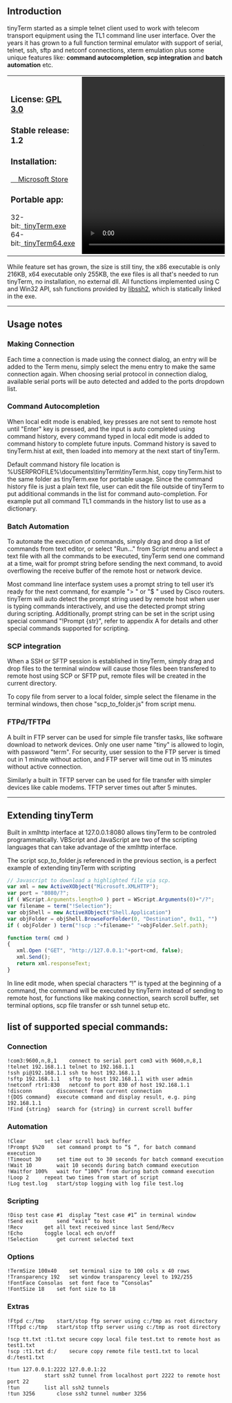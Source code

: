 ## Introduction

tinyTerm started as a simple telnet client used to work with telecom transport equipment using the TL1 command line user interface. Over the years it has grown to a full function terminal emulator with support of serial, telnet, ssh, sftp and netconf connections, xterm emulation plus some unique features like: **command autocompletion**, **scp integration** and **batch automation** etc. 
	
<table>
	<tr>
	    <td>
		<h3>License: <a href="https://github.com/yongchaofan/tinyTerm/blob/master/LICENSE">GPL 3.0</a><br/></h3>
		<h3>Stable release: 1.2<br/></h3>
		<h3>Installation: </h3>
	<a href="https://www.microsoft.com/store/apps/9NXGN9LJTL05">&nbsp&nbsp&nbsp&nbspMicrosoft Store</a><br/>
		<h3>Portable app:</h3>
	32-bit:<a href="https://github.com/yongchaofan/tinyTerm/releases/download/1.2/tinyTerm.exe">&nbsp&nbsptinyTerm.exe</a><br/>
	64-bit:<a href="https://github.com/yongchaofan/tinyTerm/releases/download/1.2/tinyTerm64.exe">&nbsp&nbsptinyTerm64.exe</a>
	    </td>
	    <td>
		<video width="558" height="410" controls>
			<source src="tinyTerm.mp4" type="video/mp4">
			Your browser does not support the video tag.
		</video>
	    </td>
	</tr>
</table>

While feature set has grown, the size is still tiny, the x86 executable is only 216KB, x64 executable only 255KB, the exe files is all that's needed to run tinyTerm, no installation, no external dll. All functions implemented using C and Win32 API, ssh functions provided by [libssh2](http://libssh2.org), which is statically linked in the exe. 

---

## Usage notes

### Making Connection
Each time a connection is made using the connect dialog, an entry will be added to the Term menu, simply select the menu entry to make the same connection again. When choosing serial protocol in connection dialog, available serial ports will be auto detected and added to the ports dropdown list.

### Command Autocompletion
When local edit mode is enabled, key presses are not sent to remote host until "Enter" key is pressed, and the input is auto completed using command history, every command typed in local edit mode is added to command history to complete future inputs. Command history is saved to tinyTerm.hist at exit, then loaded into memory at the next start of tinyTerm. 

Default command history file location is %USERPROFILE%\documents\tinyTerm\tinyTerm.hist, copy tinyTerm.hist to the same folder as tinyTerm.exe for portable usage. Since the command history file is just a plain text file, user can edit the file outside of tinyTerm to put additional commands in the list for command auto-completion. For example put all command TL1 commands in the history list to use as a dictionary.

### Batch Automation
To automate the execution of commands, simply drag and drop a list of commands from text editor, or select "Run..." from Script menu and select a text file with all the commands to be executed, tinyTerm send one command at a time, wait for prompt string before sending the next command, to avoid overflowing the receive buffer of the remote host or network device. 

Most command line interface system uses a prompt string to tell user it’s ready for the next command, for example "> " or "$ " used by Cisco routers. tinyTerm will auto detect the prompt string used by remote host when user is typing commands interactively, and use the detected prompt string during scripting. Additionally, prompt string can be set in the script using special command "!Prompt {str}", refer to appendix A for details and other special commands supported for scripting. 

### SCP integration
When a SSH or SFTP session is established in tinyTerm, simply drag and drop files to the terminal window will cause those files been transfered to remote host using SCP or SFTP put, remote files will be created in the current directory. 

To copy file from server to a local folder, simple select the filename in the terminal windows, then chose "scp_to_folder.js" from script menu. 

### FTPd/TFTPd
A built in FTP server can be used for simple file transfer tasks, like software download to network devices. Only one user name "tiny" is allowed to login, with password "term". For security, user session to the FTP server is timed out in 1 minute without action, and FTP server will time out in 15 minutes without active connection.

Similarly a built in TFTP server can be used for file transfer with simpler devices like cable modems. TFTP server times out after 5 minutes. 

---

## Extending tinyTerm

Built in xmlhttp interface at 127.0.0.1:8080 allows tinyTerm to be controled programmatically. VBScript and JavaScript are two of the scripting languages that can take advantage of the xmlhttp interface. 

The script scp_to_folder.js referenced in the previous section, is a perfect example of extending tinyTerm with scripting

```js
// Javascript to download a highlighted file via scp.
var xml = new ActiveXObject("Microsoft.XMLHTTP");
var port = "8080/?";
if ( WScript.Arguments.length>0 ) port = WScript.Arguments(0)+"/?";
var filename = term("!Selection");
var objShell = new ActiveXObject("Shell.Application")
var objFolder = objShell.BrowseForFolder(0, "Destination", 0x11, "")
if ( objFolder ) term("!scp :"+filename+" "+objFolder.Self.path);

function term( cmd )
{
   xml.Open ("GET", "http://127.0.0.1:"+port+cmd, false);
   xml.Send();
   return xml.responseText;
}
```

In line edit mode, when special characters “!” is typed at the beginning of a command, the command will be executed by tinyTerm instead of sending to remote host, for functions like making connection, search scroll buffer, set terminal options, scp file transfer or ssh tunnel setup etc. 

## list of supported special commands:

### Connection
    !com3:9600,n,8,1	connect to serial port com3 with 9600,n,8,1
    !telnet 192.168.1.1	telnet to 192.168.1.1
    !ssh pi@192.168.1.1	ssh to host 192.168.1.1
    !sftp 192.168.1.1	sftp to host 192.168.1.1 with user admin
    !netconf rtr1:830	netconf to port 830 of host 192.168.1.1
    !disconn		disconnect from current connection
    !{DOS command}	execute command and display result, e.g. ping 192.168.1.1
    !Find {string}	search for {string} in current scroll buffer

### Automation
    !Clear		set clear scroll back buffer
    !Prompt $%20	set command prompt to “$ “, for batch command execution
    !Timeout 30		set time out to 30 seconds for batch command execution
    !Wait 10		wait 10 seconds during batch command execution
    !Waitfor 100%	wait for “100%” from during batch command execution
    !Loop 2		repeat two times from start of script
    !Log test.log	start/stop logging with log file test.log

### Scripting
    !Disp test case #1	display “test case #1” in terminal window
    !Send exit		send “exit” to host
    !Recv		get all text received since last Send/Recv
    !Echo		toggle local ech on/off
    !Selection		get current selected text

### Options
    !TermSize 100x40	set terminal size to 100 cols x 40 rows
    !Transparency 192	set window transparency level to 192/255
    !FontFace Consolas	set font face to “Consolas”
    !FontSize 18	set font size to 18

### Extras
    !Ftpd c:/tmp	start/stop ftp server using c:/tmp as root directory
    !Tftpd c:/tmp	start/stop tftp server using c:/tmp as root directory

    !scp tt.txt :t1.txt	secure copy local file test.txt to remote host as test1.txt
    !scp :t1.txt d:/ 	secure copy remote file test1.txt to local d:/test1.txt

    !tun 127.0.0.1:2222 127.0.0.1:22 
    			start ssh2 tunnel from localhost port 2222 to remote host port 22
    !tun		list all ssh2 tunnels 
    !tun 3256		close ssh2 tunnel number 3256
